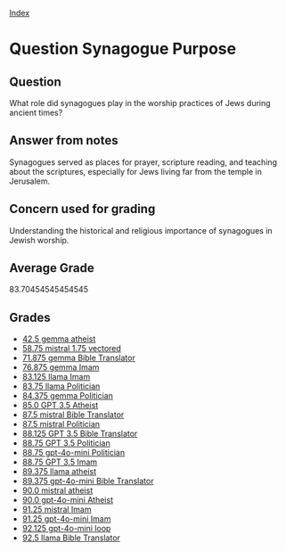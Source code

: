 
[Index](../../index.md)
# Question Synagogue Purpose
## Question
What role did synagogues play in the worship practices of Jews during ancient times?

## Answer from notes
Synagogues served as places for prayer, scripture reading, and teaching about the scriptures, especially for Jews living far from the temple in Jerusalem.

## Concern used for grading
Understanding the historical and religious importance of synagogues in Jewish worship.

## Average Grade
83.70454545454545

## Grades
 * [42.5 gemma atheist](../answers/gemma_atheist/Synagogue_Purpose.md)
 * [58.75 mistral 1.75 vectored](../answers/mistral_1.75_vectored/Synagogue_Purpose.md)
 * [71.875 gemma Bible Translator](../answers/gemma_Bible_Translator/Synagogue_Purpose.md)
 * [76.875 gemma Imam](../answers/gemma_Imam/Synagogue_Purpose.md)
 * [83.125 llama Imam](../answers/llama_Imam/Synagogue_Purpose.md)
 * [83.75 llama Politician](../answers/llama_Politician/Synagogue_Purpose.md)
 * [84.375 gemma Politician](../answers/gemma_Politician/Synagogue_Purpose.md)
 * [85.0 GPT 3.5 Atheist](../answers/GPT_3.5_Atheist/Synagogue_Purpose.md)
 * [87.5 mistral Bible Translator](../answers/mistral_Bible_Translator/Synagogue_Purpose.md)
 * [87.5 mistral Politician](../answers/mistral_Politician/Synagogue_Purpose.md)
 * [88.125 GPT 3.5 Bible Translator](../answers/GPT_3.5_Bible_Translator/Synagogue_Purpose.md)
 * [88.75 GPT 3.5 Politician](../answers/GPT_3.5_Politician/Synagogue_Purpose.md)
 * [88.75 gpt-4o-mini Politician](../answers/gpt-4o-mini_Politician/Synagogue_Purpose.md)
 * [88.75 GPT 3.5 Imam](../answers/GPT_3.5_Imam/Synagogue_Purpose.md)
 * [89.375 llama atheist](../answers/llama_atheist/Synagogue_Purpose.md)
 * [89.375 gpt-4o-mini Bible Translator](../answers/gpt-4o-mini_Bible_Translator/Synagogue_Purpose.md)
 * [90.0 mistral atheist](../answers/mistral_atheist/Synagogue_Purpose.md)
 * [90.0 gpt-4o-mini Atheist](../answers/gpt-4o-mini_Atheist/Synagogue_Purpose.md)
 * [91.25 mistral Imam](../answers/mistral_Imam/Synagogue_Purpose.md)
 * [91.25 gpt-4o-mini Imam](../answers/gpt-4o-mini_Imam/Synagogue_Purpose.md)
 * [92.125 gpt-4o-mini loop](../answers/gpt-4o-mini_loop/Synagogue_Purpose.md)
 * [92.5 llama Bible Translator](../answers/llama_Bible_Translator/Synagogue_Purpose.md)

